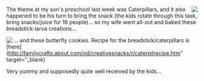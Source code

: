 <img align="right" src="http://www.duncanmackenzie.net/images/dsc01756.jpg" />The theme at my son's preschool last week was Caterpillars, and it also happened to be his turn to bring the snack (the kids rotate through this task, bring snacks/juice for 16 people)... so my wife went all-out and baked these breadstick-larva creations...

<img align="left" src="http://www.duncanmackenzie.net/images/dsc01763.jpg" />... and these butterfly cookies. Recipe for the breadstick/caterpillars is [here](http://familycrafts.about.com/od/creativesnacks/r/caterpilrecipe.htm" target="_blank)

Very yummy and supposedly quite well received by the kids...